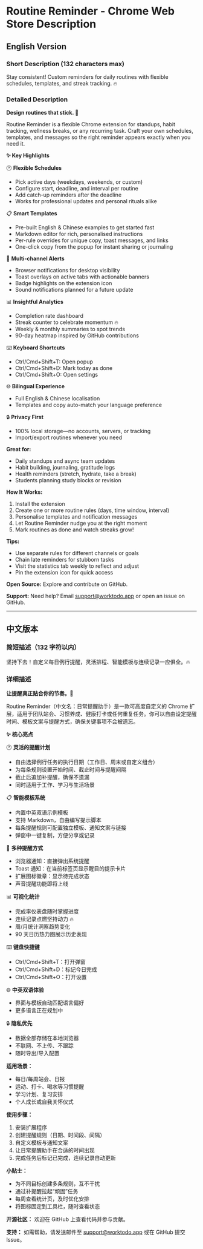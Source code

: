 # Routine Reminder - Chrome Web Store Description

## English Version

### Short Description (132 characters max)

Stay consistent! Custom reminders for daily routines with flexible schedules, templates, and streak tracking. 🔥

### Detailed Description

**Design routines that stick. 🔔**

Routine Reminder is a flexible Chrome extension for standups, habit tracking, wellness breaks, or any recurring task. Craft your own schedules, templates, and messages so the right reminder appears exactly when you need it.

**✨ Key Highlights**

🕐 **Flexible Schedules**

- Pick active days (weekdays, weekends, or custom)
- Configure start, deadline, and interval per routine
- Add catch-up reminders after the deadline
- Works for professional updates and personal rituals alike

📋 **Smart Templates**

- Pre-built English & Chinese examples to get started fast
- Markdown editor for rich, personalised instructions
- Per-rule overrides for unique copy, toast messages, and links
- One-click copy from the popup for instant sharing or journaling

🔔 **Multi-channel Alerts**

- Browser notifications for desktop visibility
- Toast overlays on active tabs with actionable banners
- Badge highlights on the extension icon
- Sound notifications planned for a future update

📊 **Insightful Analytics**

- Completion rate dashboard
- Streak counter to celebrate momentum 🔥
- Weekly & monthly summaries to spot trends
- 90-day heatmap inspired by GitHub contributions

⌨️ **Keyboard Shortcuts**

- Ctrl/Cmd+Shift+T: Open popup
- Ctrl/Cmd+Shift+D: Mark today as done
- Ctrl/Cmd+Shift+O: Open settings

🌐 **Bilingual Experience**

- Full English & Chinese localisation
- Templates and copy auto-match your language preference

🔒 **Privacy First**

- 100% local storage—no accounts, servers, or tracking
- Import/export routines whenever you need

**Great for:**

- Daily standups and async team updates
- Habit building, journaling, gratitude logs
- Health reminders (stretch, hydrate, take a break)
- Students planning study blocks or revision

**How It Works:**

1. Install the extension
2. Create one or more routine rules (days, time window, interval)
3. Personalise templates and notification messages
4. Let Routine Reminder nudge you at the right moment
5. Mark routines as done and watch streaks grow!

**Tips:**

- Use separate rules for different channels or goals
- Chain late reminders for stubborn tasks
- Visit the statistics tab weekly to reflect and adjust
- Pin the extension icon for quick access

**Open Source:** Explore and contribute on GitHub.

**Support:** Need help? Email [support@worktodo.app](mailto:support@worktodo.app) or open an issue on GitHub.

---

## 中文版本

### 简短描述（132 字符以内）

坚持下去！自定义每日例行提醒，灵活排程、智能模板与连续记录一应俱全。🔥

### 详细描述

**让提醒真正贴合你的节奏。🔔**

Routine Reminder（中文名：日常提醒助手）是一款可高度自定义的 Chrome 扩展，适用于团队站会、习惯养成、健康打卡或任何重复任务。你可以自由设定提醒时间、模板文案与提醒方式，确保关键事项不会被遗忘。

**✨ 核心亮点**

🕐 **灵活的提醒计划**

- 自由选择例行任务的执行日期（工作日、周末或自定义组合）
- 为每条规则设置开始时间、截止时间与提醒间隔
- 截止后追加补提醒，确保不遗漏
- 同时适用于工作、学习与生活场景

📋 **智能模板系统**

- 内置中英双语示例模板
- 支持 Markdown，自由编写提示脚本
- 每条提醒规则可配置独立模板、通知文案与链接
- 弹窗中一键复制，方便分享或记录

🔔 **多种提醒方式**

- 浏览器通知：直接弹出系统提醒
- Toast 通知：在当前标签页显示醒目的提示卡片
- 扩展图标徽章：显示待完成状态
- 声音提醒功能即将上线

📊 **可视化统计**

- 完成率仪表盘随时掌握进度
- 连续记录点燃坚持动力 🔥
- 周/月统计洞察趋势变化
- 90 天日历热力图展示历史表现

⌨️ **键盘快捷键**

- Ctrl/Cmd+Shift+T：打开弹窗
- Ctrl/Cmd+Shift+D：标记今日完成
- Ctrl/Cmd+Shift+O：打开设置

🌐 **中英双语体验**

- 界面与模板自动匹配语言偏好
- 更多语言正在规划中

🔒 **隐私优先**

- 数据全部存储在本地浏览器
- 不联网、不上传、不跟踪
- 随时导出/导入配置

**适用场景：**

- 每日/每周站会、日报
- 运动、打卡、喝水等习惯提醒
- 学习计划、复习安排
- 个人成长或自我关怀仪式

**使用步骤：**

1. 安装扩展程序
2. 创建提醒规则（日期、时间段、间隔）
3. 自定义模板与通知文案
4. 让日常提醒助手在合适的时间出现
5. 完成任务后标记已完成，连续记录自动更新

**小贴士：**

- 为不同目标创建多条规则，互不干扰
- 通过补提醒拉起“顽固”任务
- 每周查看统计页，及时优化安排
- 将图标固定到工具栏，随时查看状态

**开源社区：** 欢迎在 GitHub 上查看代码并参与贡献。

**支持：** 如需帮助，请发送邮件至 [support@worktodo.app](mailto:support@worktodo.app) 或在 GitHub 提交 Issue。
